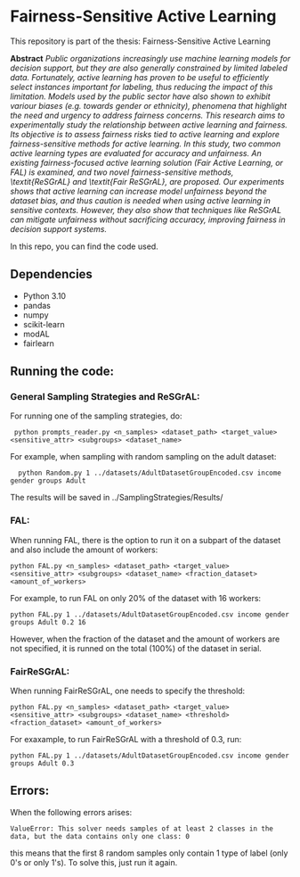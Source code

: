 # Fairness-Sensitive Active Learning

This repository is part of the thesis:
Fairness-Sensitive Active Learning

**Abstract**
_Public organizations increasingly use machine learning models for decision support, but they are also generally constrained by limited labeled data.  Fortunately, active learning has proven to be useful to efficiently select instances important for labeling, thus reducing the impact of this limitation. Models used by the public sector have also shown to exhibit variour biases (e.g. towards gender or ethnicity), phenomena that highlight the need and urgency to address fairness concerns. This research aims to experimentally study the relationship between active learning and fairness. Its objective is to assess fairness risks tied to active learning and explore fairness-sensitive methods for active learning. In this study, two common active learning types are evaluated for accuracy and unfairness. An existing fairness-focused active learning solution (Fair Active Learning, or FAL) is examined, and two novel fairness-sensitive methods, \textit{ReSGrAL} and \textit{Fair ReSGrAL}, are proposed. Our experiments shows that active learning can increase model unfairness beyond the dataset bias, and thus caution is needed when using active learning in sensitive contexts. However, they also show that techniques like ReSGrAL can mitigate unfairness without sacrificing accuracy, improving fairness in decision support systems._

In this repo, you can find the code used.

## Dependencies
- Python 3.10
- pandas
- numpy
- scikit-learn
- modAL
- fairlearn

## Running the code:

### General Sampling Strategies and ReSGrAL:
For running one of the sampling strategies, do:
```
 python prompts_reader.py <n_samples> <dataset_path> <target_value> <sensitive_attr> <subgroups> <dataset_name>
```
For example, when sampling with random sampling on the adult dataset:
```
  python Random.py 1 ../datasets/AdultDatasetGroupEncoded.csv income gender groups Adult
```
The results will be saved in ../SamplingStrategies/Results/

### FAL:
When running FAL, there is the option to run it on a subpart of the dataset and also include the amount of workers:
```
python FAL.py <n_samples> <dataset_path> <target_value> <sensitive_attr> <subgroups> <dataset_name> <fraction_dataset> <amount_of_workers>
```
For example, to run FAL on only 20% of the dataset with 16 workers:
```
python FAL.py 1 ../datasets/AdultDatasetGroupEncoded.csv income gender groups Adult 0.2 16
```
However, when the fraction of the dataset and the amount of workers are not specified, it is runned on the total (100%) of the dataset in serial.

### FairReSGrAL:
When running FairReSGrAL, one needs to specify the threshold:
```
python FAL.py <n_samples> <dataset_path> <target_value> <sensitive_attr> <subgroups> <dataset_name> <threshold> <fraction_dataset> <amount_of_workers>
```
For exaxample, to run FairReSGrAL with a threshold of 0.3, run:
```
python FAL.py 1 ../datasets/AdultDatasetGroupEncoded.csv income gender groups Adult 0.3
```

## Errors:
When the following errors arises:
```
ValueError: This solver needs samples of at least 2 classes in the data, but the data contains only one class: 0
```
this means that the first 8 random samples only contain 1 type of label (only 0's or only 1's). To solve this, just run it again.
